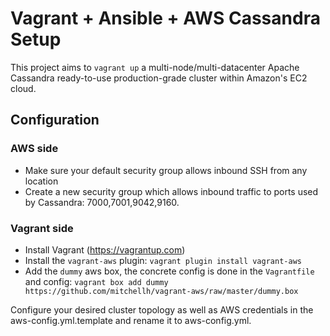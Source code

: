 # Vagrant + Ansible + AWS Cassandra Setup

This project aims to `vagrant up` a multi-node/multi-datacenter Apache Cassandra ready-to-use production-grade cluster within Amazon's EC2 cloud.

## Configuration

### AWS side

- Make sure your default security group allows inbound SSH from any location
- Create a new security group which allows inbound traffic to ports used by Cassandra: 7000,7001,9042,9160.

### Vagrant side

- Install Vagrant (https://vagrantup.com)
- Install the `vagrant-aws` plugin: `vagrant plugin install vagrant-aws`
- Add the `dummy` aws box, the concrete config is done in the `Vagrantfile` and config: `vagrant box add dummy https://github.com/mitchellh/vagrant-aws/raw/master/dummy.box`

Configure your desired cluster topology as well as AWS credentials in the aws-config.yml.template and rename it to aws-config.yml.